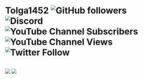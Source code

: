 # Tolga1452 <img alt="GitHub followers" src="https://img.shields.io/github/followers/Tolga1452?label=Followers"> <img alt="Discord" src="https://img.shields.io/discord/834522154153541642?label=Discord"> <img alt="YouTube Channel Subscribers" src="https://img.shields.io/youtube/channel/subscribers/UCnG9fe6RdQSIvO98475CNOw"> <img alt="YouTube Channel Views" src="https://img.shields.io/youtube/channel/views/UCnG9fe6RdQSIvO98475CNOw"> <img alt="Twitter Follow" src="https://img.shields.io/twitter/follow/Tolga1452">
<br>
<img src="https://github-readme-stats.vercel.app/api?username=Tolga1452&show_icons=true&theme=tokyonight">
<img src="https://github-readme-stats.vercel.app/api/top-langs/?username=Tolga1452&layout=compact&theme=tokyonight">
